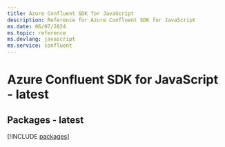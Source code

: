 ```yaml
---
title: Azure Confluent SDK for JavaScript
description: Reference for Azure Confluent SDK for JavaScript
ms.date: 06/07/2024
ms.topic: reference
ms.devlang: javascript
ms.service: confluent
---
```

# Azure Confluent SDK for JavaScript - latest
## Packages - latest
[!INCLUDE [packages](confluent-index.md)]